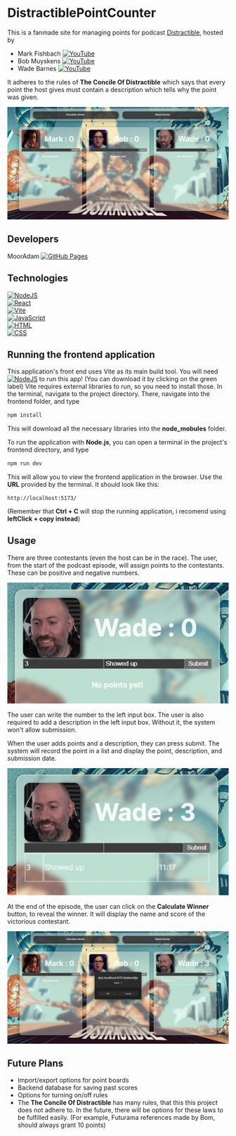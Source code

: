 


# DistractiblePointCounter
This is a fanmade site for managing points for podcast  [Distractible](https://open.spotify.com/show/2X40qLyoj1wQ2qE5FVpA7x), hosted by 
- Mark Fishbach [![YouTube](https://img.shields.io/badge/YouTube-%23FF0000.svg?logo=YouTube&logoColor=white)](https://www.youtube.com/channel/UC7_YxT-KID8kRbqZo7MyscQ)
- Bob Muyskens [![YouTube](https://img.shields.io/badge/YouTube-%23FF0000.svg?logo=YouTube&logoColor=white)](https://www.youtube.com/@muyskerm)
- Wade Barnes [![YouTube](https://img.shields.io/badge/YouTube-%23FF0000.svg?logo=YouTube&logoColor=white)](https://www.youtube.com/@LordMinion777)<br>

It adheres to the rules of __The Concile Of Distractible__ which says that every point the host gives must contain a description which tells why the point was given.

![main-screenshot](/readme-images/project-screenshot.png)

## Developers

MoorAdam [![GitHub Pages](https://img.shields.io/badge/GitHub%20Pages-121013?logo=github&logoColor=white)](https://github.com/MoorAdam)

## Technologies

[![NodeJS](https://img.shields.io/badge/Node.js-6DA55F?logo=node.js&logoColor=white)](https://nodejs.org/en)<br>
[![React](https://img.shields.io/badge/React-%2320232a.svg?logo=react&logoColor=%2361DAFB)](https://react.dev/)<br>
[![Vite](https://img.shields.io/badge/Vite-646CFF?logo=vite&logoColor=fff)](https://vite.dev/)<br>
[![JavaScript](https://img.shields.io/badge/JavaScript-F7DF1E?logo=javascript&logoColor=000)](https://www.w3schools.com/js/js_intro.asp)<br>
[![HTML](https://img.shields.io/badge/HTML-%23E34F26.svg?logo=html5&logoColor=white)](https://en.wikipedia.org/wiki/HTML)<br>
[![CSS](https://img.shields.io/badge/CSS-1572B6?logo=css3&logoColor=fff)](https://en.wikipedia.org/wiki/CSS)<br>

## Running the frontend application
This application's front end uses Vite as its main build tool.
You will need [![NodeJS](https://img.shields.io/badge/Node.js-6DA55F?logo=node.js&logoColor=white)](https://nodejs.org/en) to run this app! (You can download it by clicking on the green label)
Vite requires external libraries to run, so you need to install those.
In the terminal, navigate to the project directory. There, navigate into the frontend folder, and type
```js
npm install
```
This will download all the necessary libraries into the __node_mobules__ folder.

To run the application with __Node.js__, you can open a terminal in the project's frontend directory, and type 
``` javascript
npm run dev
```
This will allow you to view the frontend application in the browser. Use the __URL__ provided by the terminal. It should look like this: 
```
http://localhost:5173/
``` 
(Remember that __Ctrl + C__ will stop the running application, i recomend using __leftClick + copy instead__)

## Usage

There are three contestants (even the host can be in the race). The user, from the start of the podcast episode, will assign points to the contestants. These can be positive and negative numbers. 

![point-table-image](/readme-images/point-table.png)

The user can write the number to the left input box. The user is also required to add a description in the left input box. Without it, the system won't allow submission. 

When the user adds points and a description, they can press submit. The system will record the point in a list and display the point, description, and submission date.

![point-table-with-score-image](/readme-images/point-table-with-score.png)

At the end of the episode, the user can click on the __Calculate Winner__ button, to reveal the winner. It will display the name and score of the victorious contestant.

![winner-image](/readme-images/win-message.png)

## Future Plans
- Import/export options for point boards
- Backend database for saving past scores
- Options for turning on/off rules
- The __The Concile Of Distractible__ has many rules, that this this project does not adhere to. In the future, there will be options for these laws to be fulfilled easily. (For example, Futurama references made by Bom, should always grant 10 points)

